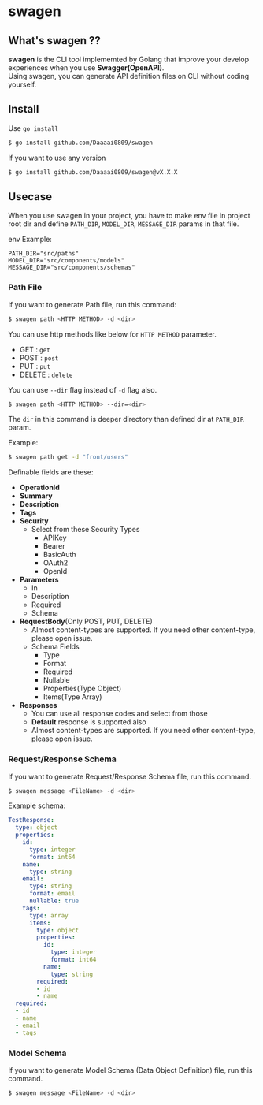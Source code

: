 # swagen

## What's swagen ??
**swagen** is the CLI tool implememted by Golang that improve your develop experiences when you use **Swagger(OpenAPI)**.  
Using swagen, you can generate API definition files on CLI without coding yourself.

## Install

Use `go install`

```bash
$ go install github.com/Daaaai0809/swagen
```

If you want to use any version

```bash
$ go install github.com/Daaaai0809/swagen@vX.X.X
```

## Usecase

When you use swagen in your project, you have to make env file in project root dir and define `PATH_DIR`, `MODEL_DIR`, `MESSAGE_DIR` params in that file.  

env Example:
```env
PATH_DIR="src/paths"
MODEL_DIR="src/components/models"
MESSAGE_DIR="src/components/schemas"
```

### Path File

If you want to generate Path file, run this command:
```bash
$ swagen path <HTTP METHOD> -d <dir>
```

You can use http methods like below for `HTTP METHOD` parameter.

- GET : `get`
- POST : `post`
- PUT : `put`
- DELETE : `delete`

You can use `--dir` flag instead of `-d` flag also.

```bash
$ swagen path <HTTP METHOD> --dir=<dir>
```

The `dir` in this command is deeper directory than defined dir at `PATH_DIR` param.  

Example:
```bash
$ swagen path get -d "front/users"
```

Definable fields are these:
- **OperationId**
- **Summary**
- **Description**
- **Tags**
- **Security**
    - Select from these Security Types
        - APIKey
        - Bearer
        - BasicAuth
        - OAuth2
        - OpenId
- **Parameters**
    - In
    - Description
    - Required
    - Schema
- **RequestBody**(Only POST, PUT, DELETE)
    - Almost content-types are supported. If you need other content-type, please open issue.
    - Schema Fields
        - Type
        - Format
        - Required
        - Nullable
        - Properties(Type Object)
        - Items(Type Array)
- **Responses**
    - You can use all response codes and select from those
    - **Default** response is supported also
    - Almost content-types are supported. If you need other content-type, please open issue.

### Request/Response Schema
If you want to generate Request/Response Schema file, run this command.
```bash
$ swagen message <FileName> -d <dir>
```

Example schema:
```yaml
TestResponse:
  type: object
  properties:
    id:
      type: integer
      format: int64
    name:
      type: string
    email:
      type: string
      format: email
      nullable: true
    tags:
      type: array
      items:
        type: object
        properties:
          id:
            type: integer
            format: int64
          name:
            type: string
        required:
        - id
        - name
  required:
  - id
  - name
  - email
  - tags
```

### Model Schema
If you want to generate Model Schema (Data Object Definition) file, run this command.
```bash
$ swagen message <FileName> -d <dir>
```

